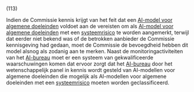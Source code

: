 (113)

Indien de Commissie kennis krijgt van het feit dat een [AI-model voor algemene doeleinden](a3.md#^gpai) voldoet aan de vereisten om als [AI-model voor algemene doeleinden](a3.md#^gpai) met een [systeemrisico](a3.md#^sysrisk) te worden aangemerkt, terwijl dat eerder niet bekend was of de betrokken aanbieder de Commissie kennisgeving had gedaan, moet de Commissie de bevoegdheid hebben dit model alsnog als zodanig aan te merken. Naast de monitoringactiviteiten van het [AI-bureau](a3.md#^aibur) moet er een systeem van gekwalificeerde waarschuwingen komen dat ervoor zorgt dat het [AI-bureau](a3.md#^aibur) door het wetenschappelijk panel in kennis wordt gesteld van AI-modellen voor algemene doeleinden die mogelijk als AI-modellen voor algemene doeleinden met een [systeemrisico](a3.md#^sysrisk) moeten worden geclassificeerd.